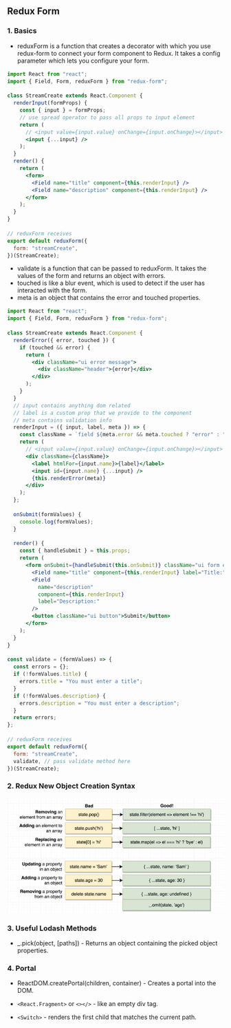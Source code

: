 ## Redux Form

### 1. Basics

- reduxForm is a function that creates a decorator with which you use redux-form to connect your form component to Redux. It takes a config parameter which lets you configure your form.

```jsx
import React from "react";
import { Field, Form, reduxForm } from "redux-form";

class StreamCreate extends React.Component {
  renderInput(formProps) {
    const { input } = formProps;
    // use spread operator to pass all props to input element
    return (
      // <input value={input.value} onChange={input.onChange}></input>
      <input {...input} />
    );
  }
  render() {
    return (
      <form>
        <Field name="title" component={this.renderInput} />
        <Field name="description" component={this.renderInput} />
      </form>
    );
  }
}

// reduxForm receives
export default reduxForm({
  form: "streamCreate",
})(StreamCreate);
```

- validate is a function that can be passed to reduxForm. It takes the values of the form and returns an object with errors.
- touched is like a blur event, which is used to detect if the user has interacted with the form.
- meta is an object that contains the error and touched properties.

```jsx
import React from "react";
import { Field, Form, reduxForm } from "redux-form";

class StreamCreate extends React.Component {
  renderError({ error, touched }) {
    if (touched && error) {
      return (
        <div className="ui error message">
          <div className="header">{error}</div>
        </div>
      );
    }
  }
  // input contains anything dom related
  // label is a custom prop that we provide to the component
  // meta contains validation info
  renderInput = ({ input, label, meta }) => {
    const className = `field ${meta.error && meta.touched ? "error" : ""}`;
    return (
      // <input value={input.value} onChange={input.onChange}></input>
      <div className={className}>
        <label htmlFor={input.name}>{label}</label>
        <input id={input.name} {...input} />
        {this.renderError(meta)}
      </div>
    );
  };

  onSubmit(formValues) {
    console.log(formValues);
  }

  render() {
    const { handleSubmit } = this.props;
    return (
      <form onSubmit={handleSubmit(this.onSubmit)} className="ui form error">
        <Field name="title" component={this.renderInput} label="Title:" />
        <Field
          name="description"
          component={this.renderInput}
          label="Description:"
        />
        <button className="ui button">Submit</button>
      </form>
    );
  }
}

const validate = (formValues) => {
  const errors = {};
  if (!formValues.title) {
    errors.title = "You must enter a title";
  }
  if (!formValues.description) {
    errors.description = "You must enter a description";
  }
  return errors;
};

// reduxForm receives
export default reduxForm({
  form: "streamCreate",
  validate, // pass validate method here
})(StreamCreate);
```

### 2. Redux New Object Creation Syntax

![alt](./pictures/newObjSyntax.png)

### 3. Useful Lodash Methods

- \_.pick(object, [paths]) - Returns an object containing the picked object properties.

### 4. Portal

- ReactDOM.createPortal(children, container) - Creates a portal into the DOM.

- `<React.Fragment>` or `<></>` - like an empty div tag.

- ``<Switch>`` - renders the first child that matches the current path.